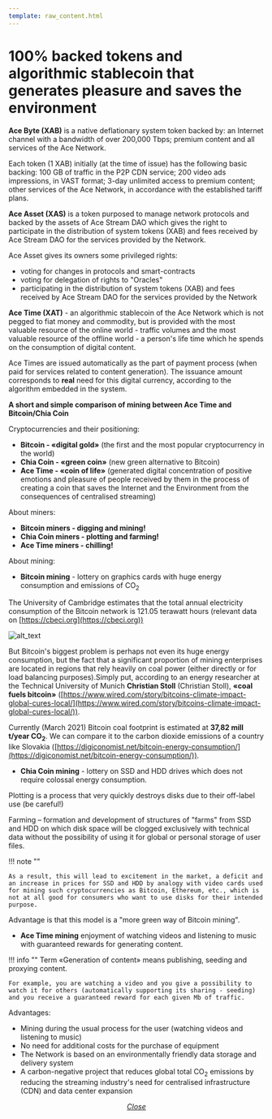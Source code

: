```yaml
---
template: raw_content.html
---
```


# 100% backed tokens and algorithmic stablecoin that generates pleasure and saves the environment

**Ace Byte (XAB)** is a native deflationary system token backed by: an Internet channel with a bandwidth of over 200,000 Tbps; premium content and all services of the Ace Network.

Each token (1 XAB) initially (at the time of issue) has the following basic backing: 100 GB of traffic in the P2P CDN service; 200 video ads impressions, in VAST format; 3-day unlimited access to premium content; other services of the Ace Network, in accordance with the established tariff plans.

**Ace Asset (XAS)** is a token purposed to manage network protocols and backed by the assets of Ace Stream DAO which gives the right to participate in the distribution of system tokens (XAB) and fees received by Ace Stream DAO for the services provided by the Network.

Ace Asset gives its owners some privileged rights:

- voting for changes in protocols and smart-contracts
- voting for delegation of rights to "Oracles"
- participating in the distribution of system tokens (XAB) and fees received by Ace Stream DAO for the services provided by the Network


**Ace Time (XAT)** - an algorithmic stablecoin of the Ace Network which is not pegged to fiat money and commodity, but is provided with the most valuable resource of the online world - traffic volumes and the most valuable resource of the offline world - a person's life time which he spends on the consumption of digital content.

Ace Times are issued automatically as the part of payment process (when paid for services related to content generation). The issuance amount corresponds to **real** need for this digital currency, according to the algorithm embedded in the system.

**A short and simple comparison of mining between Ace Time and Bitcoin/Chia Coin**

Cryptocurrencies and their positioning:

- **Bitcoin - «digital gold»** (the first and the most popular cryptocurrency in the world)
- **Chia Coin - «green coin»** (new green alternative to Bitcoin)
- **Ace Time - «coin of life»** (generated digital concentration of positive emotions and pleasure of people received by them in the process of creating a coin that saves the Internet and the Environment from the consequences of centralised streaming)

About miners:

- **Bitcoin miners - digging and mining!**
- **Chia Coin miners - plotting and farming!**
- **Ace Time miners - chilling!**

About mining:

- **Bitcoin mining** - lottery on graphics cards with huge energy consumption and emissions of CO<sub>2</sub>

The University of Cambridge estimates that the total annual electricity consumption of the Bitcoin network is 121.05 terawatt hours (relevant data on [https://cbeci.org](https://cbeci.org))

![alt_text]({{assets_root}}/images/image9.png "image_tooltip")

But Bitcoin's biggest problem is perhaps not even its huge energy consumption, but the fact that a significant proportion of mining enterprises are located in regions that rely heavily on coal power (either directly or for load balancing purposes).Simply put, according to an energy researcher at the Technical University of Munich **Christian Stoll** (Christian Stoll), **«coal fuels bitcoin»** ([https://www.wired.com/story/bitcoins-climate-impact-global-cures-local/](https://www.wired.com/story/bitcoins-climate-impact-global-cures-local/)).

Currently (March 2021) Bitcoin coal footprint is estimated at  **37,82 mill t/year CO<sub>2</sub>**. We can compare it to the carbon dioxide emissions of a country like Slovakia ([https://digiconomist.net/bitcoin-energy-consumption/](https://digiconomist.net/bitcoin-energy-consumption/)).


- **Chia Coin mining** - lottery on SSD and HDD drives which does not require colossal energy consumption.

Plotting is a process that very quickly destroys disks due to their off-label use (be careful!)

Farming – formation and development of structures of "farms" from SSD and HDD on which disk space will be clogged exclusively with technical data without the possibility of using it for global or personal storage of user files.

!!! note ""

    As a result, this will lead to excitement in the market, a deficit and an increase in prices for SSD and HDD by analogy with video cards used for mining such cryptocurrencies as Bitcoin, Ethereum, etc., which is not at all good for consumers who want to use disks for their intended purpose.

Advantage is that this model is a "more green way of Bitcoin mining".


- **Ace Time mining** enjoyment of watching videos and listening to music with guaranteed rewards for generating content.

!!! info ""
    Term «Generation of content» means publishing, seeding and proxying content.

    For example, you are watching a video and you give a possibility to watch it for others (automatically supporting its sharing - seeding) and you receive a guaranteed reward for each given Mb of traffic.

Advantages:

- Mining during the usual process for the user (watching videos and listening to music)
- No need for additional costs for the purchase of equipment
- The Network is based on an environmentally friendly data storage and delivery system
- A carbon-negative project that reduces global total CO<sub>2</sub> emissions by reducing the streaming industry's need for centralised infrastructure (CDN) and data center expansion

<p style="text-align: center">
    <em>
        <a class="md-button mdx-button--transparent-light close-popup-inner" href="#">
            Close
        </a>
    </em>
</p>
